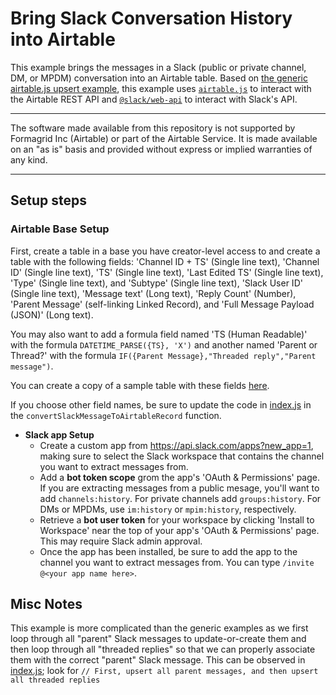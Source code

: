 # Bring Slack Conversation History into Airtable

This example brings the messages in a Slack (public or private channel, DM, or MPDM) conversation into an Airtable table. Based on [the generic airtable.js upsert example](.../../../../../javascript/using_airtable.js/), this example uses [`airtable.js`](https://github.com/airtable/airtable.js) to interact with the Airtable REST API and [`@slack/web-api`](https://slack.dev/node-slack-sdk/web-api) to interact with Slack's API.

---

The software made available from this repository is not supported by Formagrid Inc (Airtable) or part of the Airtable Service. It is made available on an "as is" basis and provided without express or implied warranties of any kind.

---

## Setup steps

### Airtable Base Setup
First, create a table in a base you have creator-level access to and create a table with the following fields: 'Channel ID + TS' (Single line text), 'Channel ID' (Single line text), 'TS' (Single line text), 'Last Edited TS' (Single line text), 'Type' (Single line text), and 'Subtype' (Single line text), 'Slack User ID' (Single line text), 'Message text' (Long text), 'Reply Count' (Number), 'Parent Message' (self-linking Linked Record), and 'Full Message Payload (JSON)' (Long text).

You may also want to add a formula field named 'TS (Human Readable)' with the formula `DATETIME_PARSE({TS}, 'X')` and another named 'Parent or Thread?' with the formula `IF({Parent Message},"Threaded reply","Parent message")`.

You can create a copy of a sample table with these fields [here](https://airtable.com/shrB2653wGPc4KwoZ).

If you choose other field names, be sure to update the code in [index.js](./index.js) in the `convertSlackMessageToAirtableRecord` function.

- **Slack app Setup**
  - Create a custom app from https://api.slack.com/apps?new_app=1, making sure to select the Slack workspace that contains the channel you want to extract messages from.
  - Add a **bot token scope** grom the app's 'OAuth & Permissions' page. If you are extracting messages from a public mesage, you'll want to add `channels:history`. For private channels add `groups:history`. For DMs or MPDMs, use `im:history` or `mpim:history`, respectively.
  - Retrieve a **bot user token** for your workspace by clicking 'Install to Workspace' near the top of your app's 'OAuth & Permissions' page. This may require Slack admin approval.
  - Once the app has been installed, be sure to add the app to the channel you want to extract messages from. You can type `/invite @<your app name here>`.

## Misc Notes

This example is more complicated than the generic examples as we first loop through all "parent" Slack messages to update-or-create them and then loop through all "threaded replies" so that we can properly associate them with the correct "parent" Slack message. This can be observed in [index.js](./index.js); look for `// First, upsert all parent messages, and then upsert all threaded replies`
